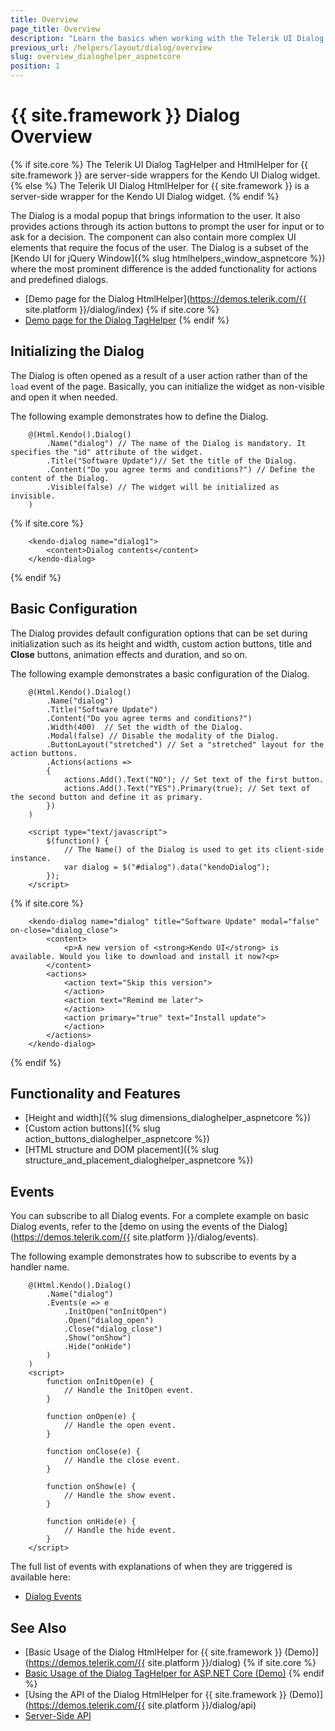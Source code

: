 ```yaml
---
title: Overview
page_title: Overview
description: "Learn the basics when working with the Telerik UI Dialog component for {{ site.framework }}."
previous_url: /helpers/layout/dialog/overview
slug: overview_dialoghelper_aspnetcore
position: 1
---
```


# {{ site.framework }} Dialog Overview

{% if site.core %}
The Telerik UI Dialog TagHelper and HtmlHelper for {{ site.framework }} are server-side wrappers for the Kendo UI Dialog widget.
{% else %}
The Telerik UI Dialog HtmlHelper for {{ site.framework }} is a server-side wrapper for the Kendo UI Dialog widget.
{% endif %}

The Dialog is a modal popup that brings information to the user. It also provides actions through its action buttons to prompt the user for input or to ask for a decision. The component can also contain more complex UI elements that require the focus of the user. The Dialog is a subset of the [Kendo UI for jQuery Window]({% slug htmlhelpers_window_aspnetcore %}) where the most prominent difference is the added functionality for actions and predefined dialogs.

* [Demo page for the Dialog HtmlHelper](https://demos.telerik.com/{{ site.platform }}/dialog/index)
{% if site.core %}
* [Demo page for the Dialog TagHelper](https://demos.telerik.com/aspnet-core/dialog/tag-helper)
{% endif %}

## Initializing the Dialog

The Dialog is often opened as a result of a user action rather than of the `load` event of the page. Basically, you can initialize the widget as non-visible and open it when needed.

The following example demonstrates how to define the Dialog.

```HtmlHelper
    @(Html.Kendo().Dialog()
        .Name("dialog") // The name of the Dialog is mandatory. It specifies the "id" attribute of the widget.
        .Title("Software Update")// Set the title of the Dialog.
        .Content("Do you agree terms and conditions?") // Define the content of the Dialog.
        .Visible(false) // The widget will be initialized as invisible.
    )
```
{% if site.core %}
```TagHelper
    <kendo-dialog name="dialog1">
        <content>Dialog contents</content>
    </kendo-dialog>
```
{% endif %}


## Basic Configuration

The Dialog provides default configuration options that can be set during initialization such as its height and width, custom action buttons, title and **Close** buttons, animation effects and duration, and so on.

The following example demonstrates a basic configuration of the Dialog.

```HtmlHelper
    @(Html.Kendo().Dialog()
        .Name("dialog")
        .Title("Software Update")
        .Content("Do you agree terms and conditions?")
        .Width(400)  // Set the width of the Dialog.
        .Modal(false) // Disable the modality of the Dialog.
        .ButtonLayout("stretched") // Set a "stretched" layout for the action buttons.
        .Actions(actions =>
        {
            actions.Add().Text("NO"); // Set text of the first button.
            actions.Add().Text("YES").Primary(true); // Set text of the second button and define it as primary.
        })
    )

    <script type="text/javascript">
        $(function() {
            // The Name() of the Dialog is used to get its client-side instance.
            var dialog = $("#dialog").data("kendoDialog");
        });
    </script>
```
{% if site.core %}
```TagHelper
    <kendo-dialog name="dialog" title="Software Update" modal="false" on-close="dialog_close">
        <content>
            <p>A new version of <strong>Kendo UI</strong> is available. Would you like to download and install it now?<p>
        </content>
        <actions>
            <action text="Skip this version">
            </action>
            <action text="Remind me later">
            </action>
            <action primary="true" text="Install update">
            </action>
        </actions>
    </kendo-dialog>
```
{% endif %}

## Functionality and Features

* [Height and width]({% slug dimensions_dialoghelper_aspnetcore %})
* [Custom action buttons]({% slug action_buttons_dialoghelper_aspnetcore %})
* [HTML structure and DOM placement]({% slug structure_and_placement_dialoghelper_aspnetcore %})

## Events

You can subscribe to all Dialog events. For a complete example on basic Dialog events, refer to the [demo on using the events of the Dialog](https://demos.telerik.com/{{ site.platform }}/dialog/events).

The following example demonstrates how to subscribe to events by a handler name.

```HtmlHelper
    @(Html.Kendo().Dialog()
        .Name("dialog")
        .Events(e => e
            .InitOpen("onInitOpen")
            .Open("dialog_open")
            .Close("dialog_close")
            .Show("onShow")
            .Hide("onHide")
        )
    )
    <script>
        function onInitOpen(e) {
            // Handle the InitOpen event.
        }

        function onOpen(e) {
            // Handle the open event.
        }

        function onClose(e) {
            // Handle the close event.
        }

        function onShow(e) {
            // Handle the show event.
        }

        function onHide(e) {
            // Handle the hide event.
        }
    </script>
```

The full list of events with explanations of when they are triggered is available here:

* [Dialog Events](/api/Kendo.Mvc.UI.Fluent/DialogBuilder#eventssystemactionkendomvcuifluentdialogeventbuilder)

## See Also

* [Basic Usage of the Dialog HtmlHelper for {{ site.framework }} (Demo)](https://demos.telerik.com/{{ site.platform }}/dialog)
{% if site.core %}
* [Basic Usage of the Dialog TagHelper for ASP.NET Core (Demo)](https://demos.telerik.com/aspnet-core/dialog/tag-helper)
{% endif %}
* [Using the API of the Dialog HtmlHelper for {{ site.framework }} (Demo)](https://demos.telerik.com/{{ site.platform }}/dialog/api)
* [Server-Side API](/api/dialog)
